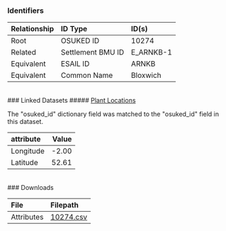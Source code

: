 ### Identifiers

| Relationship   | ID Type           | ID(s)     |
|:---------------|:------------------|:----------|
| Root           | OSUKED ID         | 10274     |
| Related        | Settlement BMU ID | E_ARNKB-1 |
| Equivalent     | ESAIL ID          | ARNKB     |
| Equivalent     | Common Name       | Bloxwich  |

<br>
### Linked Datasets
##### <a href="https://osuked.github.io/Power-Station-Dictionary/datasets/plant-locations">Plant Locations</a>



The "osuked_id" dictionary field was matched to the "osuked_id" field in this dataset.

| attribute   |   Value |
|:------------|--------:|
| Longitude   |   -2.00 |
| Latitude    |   52.61 |


<br>
### Downloads


| File       | Filepath                                                                              |
|:-----------|:--------------------------------------------------------------------------------------|
| Attributes | [10274.csv](https://osuked.github.io/Power-Station-Dictionary/object_attrs/10274.csv) |

